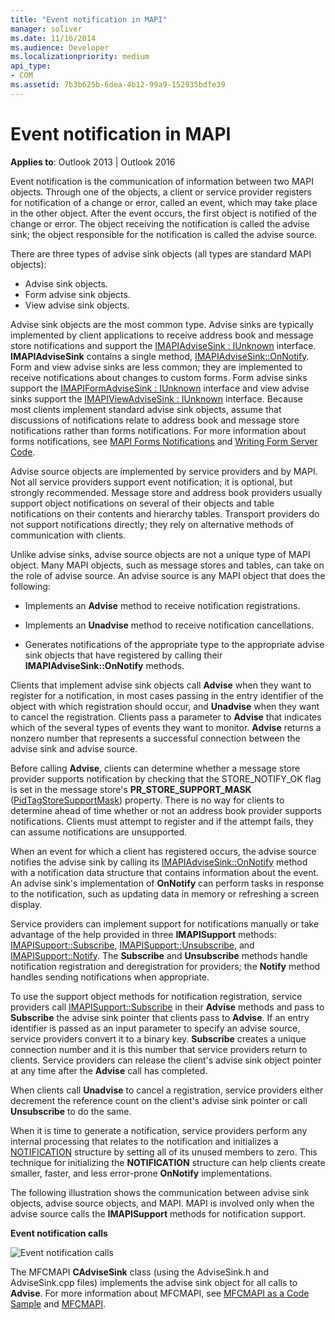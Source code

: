 ```yaml
---
title: "Event notification in MAPI"
manager: soliver
ms.date: 11/16/2014
ms.audience: Developer
ms.localizationpriority: medium
api_type:
- COM
ms.assetid: 7b3b625b-6dea-4b12-99a9-152935bdfe39
---
```


# Event notification in MAPI

**Applies to**: Outlook 2013 | Outlook 2016 
  
Event notification is the communication of information between two MAPI objects. Through one of the objects, a client or service provider registers for notification of a change or error, called an event, which may take place in the other object. After the event occurs, the first object is notified of the change or error. The object receiving the notification is called the advise sink; the object responsible for the notification is called the advise source.
  
There are three types of advise sink objects (all types are standard MAPI objects):
  
- Advise sink objects.   
- Form advise sink objects.  
- View advise sink objects.
    
Advise sink objects are the most common type. Advise sinks are typically implemented by client applications to receive address book and message store notifications and support the [IMAPIAdviseSink : IUnknown](imapiadvisesinkiunknown.md) interface. **IMAPIAdviseSink** contains a single method, [IMAPIAdviseSink::OnNotify](imapiadvisesink-onnotify.md). Form and view advise sinks are less common; they are implemented to receive notifications about changes to custom forms. Form advise sinks support the [IMAPIFormAdviseSink : IUnknown](imapiformadvisesinkiunknown.md) interface and view advise sinks support the [IMAPIViewAdviseSink : IUnknown](imapiviewadvisesinkiunknown.md) interface. Because most clients implement standard advise sink objects, assume that discussions of notifications relate to address book and message store notifications rather than forms notifications. For more information about forms notifications, see [MAPI Forms Notifications](mapi-forms-notifications.md) and [Writing Form Server Code](writing-form-server-code.md).
  
Advise source objects are implemented by service providers and by MAPI. Not all service providers support event notification; it is optional, but strongly recommended. Message store and address book providers usually support object notifications on several of their objects and table notifications on their contents and hierarchy tables. Transport providers do not support notifications directly; they rely on alternative methods of communication with clients.
  
Unlike advise sinks, advise source objects are not a unique type of MAPI object. Many MAPI objects, such as message stores and tables, can take on the role of advise source. An advise source is any MAPI object that does the following:
  
- Implements an **Advise** method to receive notification registrations. 
    
- Implements an **Unadvise** method to receive notification cancellations. 
    
- Generates notifications of the appropriate type to the appropriate advise sink objects that have registered by calling their **IMAPIAdviseSink::OnNotify** methods. 
    
Clients that implement advise sink objects call **Advise** when they want to register for a notification, in most cases passing in the entry identifier of the object with which registration should occur, and **Unadvise** when they want to cancel the registration. Clients pass a parameter to **Advise** that indicates which of the several types of events they want to monitor. **Advise** returns a nonzero number that represents a successful connection between the advise sink and advise source. 
  
Before calling **Advise**, clients can determine whether a message store provider supports notification by checking that the STORE_NOTIFY_OK flag is set in the message store's **PR_STORE_SUPPORT_MASK** ([PidTagStoreSupportMask](pidtagstoresupportmask-canonical-property.md)) property. There is no way for clients to determine ahead of time whether or not an address book provider supports notifications. Clients must attempt to register and if the attempt fails, they can assume notifications are unsupported.
  
When an event for which a client has registered occurs, the advise source notifies the advise sink by calling its [IMAPIAdviseSink::OnNotify](imapiadvisesink-onnotify.md) method with a notification data structure that contains information about the event. An advise sink's implementation of **OnNotify** can perform tasks in response to the notification, such as updating data in memory or refreshing a screen display. 
  
Service providers can implement support for notifications manually or take advantage of the help provided in three **IMAPISupport** methods: [IMAPISupport::Subscribe](imapisupport-subscribe.md), [IMAPISupport::Unsubscribe](imapisupport-unsubscribe.md), and [IMAPISupport::Notify](imapisupport-notify.md). The **Subscribe** and **Unsubscribe** methods handle notification registration and deregistration for providers; the **Notify** method handles sending notifications when appropriate. 
  
To use the support object methods for notification registration, service providers call [IMAPISupport::Subscribe](imapisupport-subscribe.md) in their **Advise** methods and pass to **Subscribe** the advise sink pointer that clients pass to **Advise**. If an entry identifier is passed as an input parameter to specify an advise source, service providers convert it to a binary key. **Subscribe** creates a unique connection number and it is this number that service providers return to clients. Service providers can release the client's advise sink object pointer at any time after the **Advise** call has completed. 
  
When clients call **Unadvise** to cancel a registration, service providers either decrement the reference count on the client's advise sink pointer or call **Unsubscribe** to do the same. 
  
When it is time to generate a notification, service providers perform any internal processing that relates to the notification and initializes a [NOTIFICATION](notification.md) structure by setting all of its unused members to zero. This technique for initializing the **NOTIFICATION** structure can help clients create smaller, faster, and less error-prone **OnNotify** implementations. 
  
The following illustration shows the communication between advise sink objects, advise source objects, and MAPI. MAPI is involved only when the advise source calls the **IMAPISupport** methods for notification support. 
  
**Event notification calls**
  
![Event notification calls](media/amapi_51.gif "Event notification calls")
  
The MFCMAPI **CAdviseSink** class (using the AdviseSink.h and AdviseSink.cpp files) implements the advise sink object for all calls to **Advise**. For more information about MFCMAPI, see [MFCMAPI as a Code Sample](mfcmapi-as-a-code-sample.md) and [MFCMAPI](https://go.microsoft.com/fwlink/?LinkId=124154).
  

